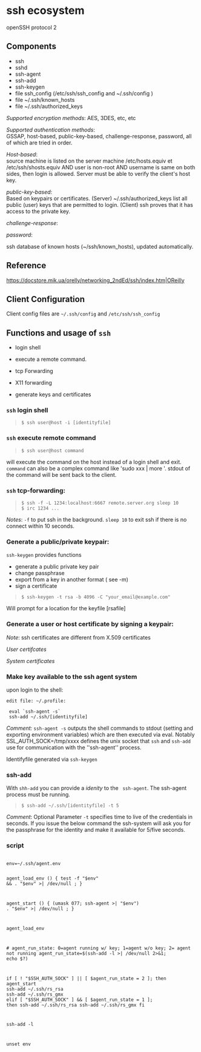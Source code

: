 # ssh ecosystem

openSSH protocol 2

## Components

- ssh
- sshd
- ssh-agent 
- ssh-add 
- ssh-keygen 
- file ssh_config (/etc/ssh/ssh_config and ~/.ssh/config )
- file ~/.ssh/known_hosts
- file ~/.ssh/authorized_keys

*Supported encryption methods*: AES, 3DES, etc, etc

*Supported authentication methods*:<br>
GSSAP, host-based, public-key-based, challenge-response, password, all of which are tried in order.

*Host-based*:<br> 
source machine is listed on the server machine /etc/hosts.equiv et /etc/ssh/shosts.equiv AND user is non-root AND username is same on both sides, then login is allowed. Server must be able to verify the client's host key.

*public-key-based*:<br> 
Based on keypairs or certificates. 
(Server) ~/.ssh/authorized_keys list all public (user) keys that are permitted to login. (Client) ssh proves that it has access to the private key. 

*challenge-response*:

*password*:

ssh database of known hosts (~/ssh/known_hosts), updated automatically.

## Reference

https://docstore.mik.ua/orelly/networking_2ndEd/ssh/index.htm|OReilly



## Client Configuration

Client config files are ``~/.ssh/config`` and ``/etc/ssh/ssh_config``

## Functions and usage of ``ssh``
- login shell 
- execute a remote command.
- tcp Forwarding
- X11 forwarding

- generate keys and certificates

### ``ssh`` login shell

> ``$ ssh user@host -i [identityfile]``

### ``ssh`` execute remote command

> ``$ ssh user@host command``

will execute the command on the host instead of a login shell and exit. ``command`` can also be a complex command like 'sudo xxx | more '. stdout of the command will be sent back to the client.

### ``ssh`` tcp-forwarding:
> ``$ ssh -f -L 1234:localhost:6667 remote.server.org sleep 10  `` <br>
> ``$ irc 1234 ...``

*Notes*: ``-f`` to put ssh in the background. ``sleep 10`` to exit ssh if there is no connect within 10 seconds.

### Generate a public/private keypair:

``ssh-keygen`` provides functions
* generate a public private key pair
* change passphrase
* export from a key in another format ( see -m)
* sign a certificate

> ``$ ssh-keygen -t rsa -b 4096 -C "your_email@example.com"``

Will prompt for a location for the keyfile [rsafile]


### Generate a user or host certificate by signing a keypair:

*Note*: ssh certificates are different from X.509 certificates

*User certifcates*

*System certificates*


### Make key available to the ssh agent system

upon login to the shell:

 ```edit file: ~/.profile:```
```
 eval `ssh-agent -s` 
 ssh-add ~/.ssh/[identityfile] 
```

*Comment:*
``ssh-agent -s`` outputs the  shell commands to stdout (setting and exporting environment variables) which are then executed via eval. Notably SSL_AUTH_SOCK=/tmp/xxxx defines the unix socket that ``ssh`` and ``ssh-add`` use for communication with the ''ssh-agent'' process.

Identifyfile generated via ``ssh-keygen``

### ssh-add

With `shh-add` you can provide a *idenity* to the `` ssh-agent``.
The ssh-agent process must be running.

> ``$ ssh-add ~/.ssh/[identityfile] -t 5``

*Comment*:
Optional Parameter `-t` specifies time to live of the credentials in seconds. If you issue the below command the ssh-system will ask you for the passphrase for the identity and make it available for 5/five seconds.


### script

<code>
env=~/.ssh/agent.env

agent_load_env () { test -f "$env" && . "$env" >| /dev/null ; }

agent_start () {
    (umask 077; ssh-agent >| "$env")
    . "$env" >| /dev/null ; }

agent_load_env

\# agent_run_state: 0=agent running w/ key; 1=agent w/o key; 2= agent not running
agent_run_state=$(ssh-add -l >| /dev/null 2>&1; echo $?)

if [ ! "$SSH_AUTH_SOCK" ] || [ $agent_run_state = 2 ]; then
    agent_start
    ssh-add ~/.ssh/rs_rsa
	ssh-add ~/.ssh/rs_gmx
elif [ "$SSH_AUTH_SOCK" ] && [ $agent_run_state = 1 ]; then
    ssh-add ~/.ssh/rs_rsa
	ssh-add ~/.ssh/rs_gmx
fi

ssh-add -l

unset env

</code>


